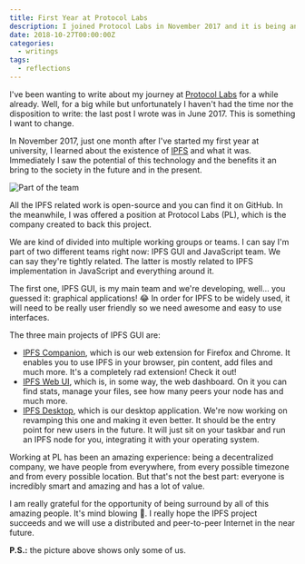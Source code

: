 ```yaml
---
title: First Year at Protocol Labs
description: I joined Protocol Labs in November 2017 and it is being an incredible experience so far.
date: 2018-10-27T00:00:00Z
categories:
  - writings
tags:
  - reflections
---
```


I've been wanting to write about my journey at [Protocol Labs][4] for a while already. Well,
for a big while but unfortunately I haven't had the time nor the disposition to write: the
last post I wrote was in June 2017. This is something I want to change.

<!--more-->

In November 2017, just one month after I've started my first year at university, I learned
about the existence of [IPFS][0] and what it was. Immediately I saw the potential of this
technology and the benefits it an bring to the society in the future and in the present.

![Part of the team](image:2018-10-27-working-pl "Part of the team")

All the IPFS related work is open-source and you can find it on GitHub. In the meanwhile,
I was offered a position at Protocol Labs (PL), which is the company created to back this
project.

We are kind of divided into multiple working groups or teams. I can say I'm part of two
different teams right now: IPFS GUI and JavaScript team. We can say they're tightly related.
The latter is mostly related to IPFS implementation in JavaScript and everything around it.

The first one, IPFS GUI, is my main team and we're developing, well... you guessed it:
graphical applications! 😂 In order for IPFS to be widely used, it will need to be really user
friendly so we need awesome and easy to use interfaces.

The three main projects of IPFS GUI are:

- [IPFS Companion][1], which is our web extension for Firefox and Chrome. It enables you
to use IPFS in your browser, pin content, add files and much more. It's a completely rad
extension! Check it out!
- [IPFS Web UI][2], which is, in some way, the web dashboard. On it you can find stats,
manage your files, see how many peers your node has and much more.
- [IPFS Desktop][3], which is our desktop application. We're now working on revamping
this one and making it even better. It should be the entry point for new users in the future.
It will just sit on your taskbar and run an IPFS node for you, integrating it with your
operating system.

Working at PL has been an amazing experience: being a decentralized company, we have people
from everywhere, from every possible timezone and from every possible location. But that's
not the best part: everyone is incredibly smart and amazing and has a lot of value.

I am really grateful for the opportunity of being surround by all of this amazing people.
It's mind blowing 🤯. I really hope the IPFS project succeeds and we will use a distributed
and peer-to-peer Internet in the near future.

**P.S.:** the picture above shows only some of us.

[0]: https://ipfs.io
[1]: https://github.com/ipfs-shipyard/ipfs-companion
[2]: https://github.com/ipfs-shipyard/ipfs-webui
[3]: https://github.com/ipfs-shipyard/ipfs-desktop
[4]: https://protocol.ai
